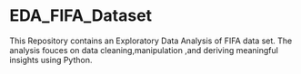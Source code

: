 # EDA_FIFA_Dataset
This Repository contains an Exploratory Data Analysis of FIFA data set. The analysis fouces on data cleaning,manipulation ,and deriving meaningful insights using Python.
